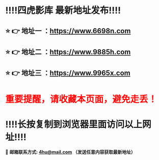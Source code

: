 
:bangbang::bangbang:四虎影库 最新地址发布:bangbang::bangbang:
==
:star: :point_right: 地址一 ：https://www.6698n.com
------
:star: :point_right: 地址二 ：https://www.9885h.com
------
:star: :point_right: 地址三 ：https://www.9965x.com
------
<span style="color: red">重要提醒，请收藏本页面，避免走丢！</span>
==

:bangbang::bangbang:长按复制到浏览器里面访问以上网址:bangbang::bangbang:
==

:e-mail: __邮箱联系方式: 4hu@mail.com （发送任意内容获取最新地址）__
